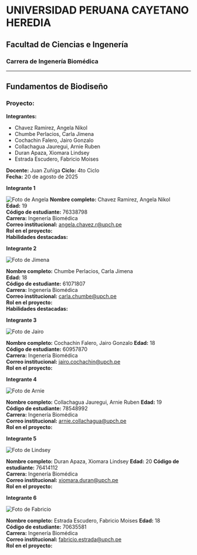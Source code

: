 # UNIVERSIDAD PERUANA CAYETANO HEREDIA
## Facultad de Ciencias e Ingenería
### Carrera de Ingenería Biomédica

---

## Fundamentos de Biodiseño

### Proyecto: 

**Integrantes:**  
- Chavez Ramirez, Angela Nikol
- Chumbe Perlacios, Carla Jimena
- Cochachin Falero, Jairo Gonzalo
- Collachagua Jauregui, Arnie Ruben
- Duran Apaza, Xiomara Lindsey
- Estrada Escudero, Fabricio Moises

**Docente:** Juan Zuñiga 
**Ciclo:** 4to Ciclo  
**Fecha:** 20 de agosto de 2025

**Integrante 1**

![Foto de Angela](./foto-anghela.jpg)
**Nombre completo:** Chavez Ramirez, Angela Nikol  
**Edad:** 19  
**Código de estudiante:** 76338798   
**Carrera:** Ingenería Biomédica    
**Correo institucional:** angela.chavez.r@upch.pe   
**Rol en el proyecto:**   
**Habilidades destacadas:** 

**Integrante 2**

![Foto de Jimena](./foto-jimena.jpg)

**Nombre completo:** Chumbe Perlacios, Carla Jimena  
**Edad:** 18    
**Código de estudiante:** 61071807    
**Carrera:** Ingenería Biomédica    
**Correo institucional:** carla.chumbe@upch.pe   
**Rol en el proyecto:**   
**Habilidades destacadas:** 


**Integrante 3**

![Foto de Jairo](./foto-jairo.jpeg)  

**Nombre completo:** Cochachin Falero, Jairo Gonzalo 
**Edad:** 18   
**Código de estudiante:** 60957870   
**Carrera:** Ingenería Biomédica    
**Correo institucional:** jairo.cochachin@upch.pe   
**Rol en el proyecto:**   
 

**Integrante 4**

![Foto de Arnie](./foto-arnie.jpg)

**Nombre completo:** Collachagua Jauregui, Arnie Ruben 
**Edad:** 19   
**Código de estudiante:** 78548992   
**Carrera:** Ingenería Biomédica    
**Correo institucional:** arnie.collachagua@upch.pe   
**Rol en el proyecto:**   
   

**Integrante 5**

![Foto de Lindsey](./foto-lindsey.jpeg)

**Nombre completo:** Duran Apaza, Xiomara Lindsey 
**Edad:** 20 
**Código de estudiante:** 76414112   
**Carrera:** Ingenería Biomédica    
**Correo institucional:** xiomara.duran@upch.pe   
**Rol en el proyecto:**   
 

**Integrante 6**

![Foto de Fabricio](./foto-fabricio.jpg)

**Nombre completo:** Estrada Escudero, Fabricio Moises 
**Edad:** 18   
**Código de estudiante:** 70635581   
**Carrera:** Ingenería Biomédica    
**Correo institucional:** fabricio.estrada@upch.pe   
**Rol en el proyecto:**   
  